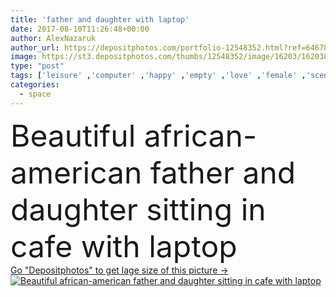 ```yaml
---
title: 'father and daughter with laptop'
date: 2017-08-10T11:26:48+00:00
author: AlexNazaruk
author_url: https://depositphotos.com/portfolio-12548352.html?ref=64678756
image: https://st3.depositphotos.com/thumbs/12548352/image/16203/162038316/api_thumb_450.jpg?forcejpeg=true
type: "post"
tags: ['leisure' ,'computer' ,'happy' ,'empty' ,'love' ,'female' ,'scene' ,'child' ,'male' ,'african' ,'lovely' ,'cafe' ,'electronics' ,'laptop' ,'together' ,'togetherness' ,'learning' ,'daughter' ,'relations' ,'gadget' ,'father' ,'feelings' ,'teacher' ,'afro' ,'copy space' ,'blank screen' ,'black man' ,'Family Time' ,'digital device' ,'black girl' ,'African American family' ]
categories: 
  - space
---
```

<div aling="center">
            <font size="60"> Beautiful african-american father and daughter sitting in cafe with laptop</font>   
</div>
<div>
    <a href='https://st3.depositphotos.com/thumbs/12548352/image/16203/162038316/api_thumb_450.jpg?forcejpeg=true?ref=64678756' target=_blank > Go "Depositphotos" to get lage size of this picture ->
        <img href='https://st3.depositphotos.com/thumbs/12548352/image/16203/162038316/api_thumb_450.jpg?forcejpeg=true?ref=64678756' src='https://st3.depositphotos.com/12548352/16203/i/950/depositphotos_162038316-stock-photo-father-and-daughter-with-laptop.jpg?forcejpeg=true' alt='Beautiful african-american father and daughter sitting in cafe with laptop' >
    </a>
</div>
